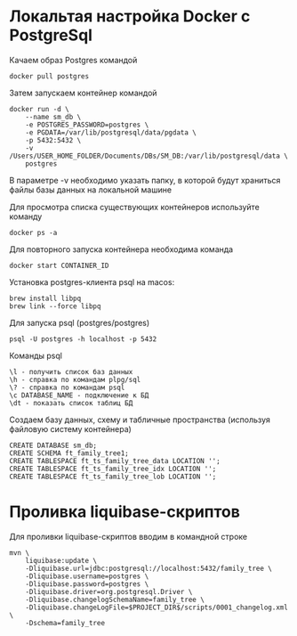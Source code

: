 ﻿# Локальтая настройка Docker с PostgreSql

Качаем образ Postgres командой

```shell script
docker pull postgres
```

Затем запускаем контейнер командой

```shell script
docker run -d \
    --name sm_db \
    -e POSTGRES_PASSWORD=postgres \
    -e PGDATA=/var/lib/postgresql/data/pgdata \
    -p 5432:5432 \
    -v /Users/USER_HOME_FOLDER/Documents/DBs/SM_DB:/var/lib/postgresql/data \
    postgres
```

В параметре -v необходимо указать папку, в которой будут храниться файлы базы данных на локальной машине

Для просмотра списка существующих контейнеров используйте команду

```shell script
docker ps -a
```

Для повторного запуска контейнера необходима команда

```shell script
docker start CONTAINER_ID
```

Установка postgres-клиента psql на macos:

```shell script
brew install libpq 
brew link --force libpq
```

Для запуска psql (postgres/postgres)

```shell script
psql -U postgres -h localhost -p 5432
```

Команды psql

```shell script
\l - получить список баз данных
\h - справка по командам plpg/sql
\? - справка по командам psql
\c DATABASE_NAME - подключение к БД
\dt - показать список таблиц БД
```

Создаем базу данных, схему и табличные пространства (используя файловую систему контейнера)

```shell script
CREATE DATABASE sm_db;
CREATE SCHEMA ft_family_tree1;
CREATE TABLESPACE ft_ts_family_tree_data LOCATION '';
CREATE TABLESPACE ft_ts_family_tree_idx LOCATION '';
CREATE TABLESPACE ft_ts_family_tree_lob LOCATION '';
```

# Проливка liquibase-скриптов

Для проливки liquibase-скриптов вводим в командной строке

```shell script
mvn \
    liquibase:update \
    -Dliquibase.url=jdbc:postgresql://localhost:5432/family_tree \
    -Dliquibase.username=postgres \
    -Dliquibase.password=postgres \
    -Dliquibase.driver=org.postgresql.Driver \
    -Dliquibase.changelogSchemaName=family_tree \
    -Dliquibase.changeLogFile=$PROJECT_DIR$/scripts/0001_changelog.xml \
    -Dschema=family_tree
```